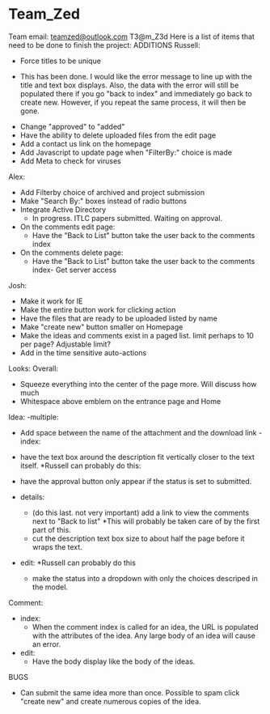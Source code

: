 # Team_Zed
Team email:
teamzed@outlook.com
T3@m_Z3d
Here is a list of items that need to be done to finish the project:
ADDITIONS
Russell:
- Force titles to be unique
 * This has been done. I would like the error message to line up with the title and text box displays. 
   Also, the data with the error will still be populated there if you go "back to index" and immediately go back to create new.
   However, if you repeat the same process, it will then be gone.
- Change "approved" to "added"
- Have the ability to delete uploaded files from the edit page
- Add a contact us link on the homepage
- Add Javascript to update page when "FilterBy:" choice is made
- Add Meta to check for viruses

Alex:
- Add Filterby choice of archived and project submission
- Make "Search By:" boxes instead of radio buttons
- Integrate Active Directory
  * In progress. ITLC papers submitted. Waiting on approval.
- On the comments edit page:
  * Have the "Back to List" button take the user back to the comments index
- On the comments delete page:
  * Have the "Back to List" button take the user back to the comments index- Get server access

Josh:
- Make it work for IE
- Make the entire button work for clicking action
- Have the files that are ready to be uploaded listed by name
- Make "create new" button smaller on Homepage
- Make the ideas and comments exist in a paged list. limit perhaps to 10 per page? Adjustable limit?
- Add in the time sensitive auto-actions

Looks:
Overall:
- Squeeze everything into the center of the page more. Will discuss how much
- Whitespace above emblem on the entrance page and Home

Idea:
-multiple:
  - Add space between the name of the attachment and the download link
-index:
  - have the text box around the description fit vertically closer to the text itself.
*Russell can probably do this:
  - have the approval button only appear if the status is set to submitted.

- details:
  - (do this last. not very important) add a link to view the comments next to "Back to list"
*This will probably be taken care of by the first part of this.
  - cut the description text box size to about half the page before it wraps the text.

- edit: 
*Russell can probably do this
  - make the status into a dropdown with only the choices descriped in the model.

Comment:
- index:
  - When the comment index is called for an idea, the URL is populated with the attributes of the idea. 
      Any large body of an idea will cause an error.
- edit:
  - Have the body display like the body of the ideas.

BUGS
- Can submit the same idea more than once. Possible to spam click "create new" 
  and create numerous copies of the idea.
